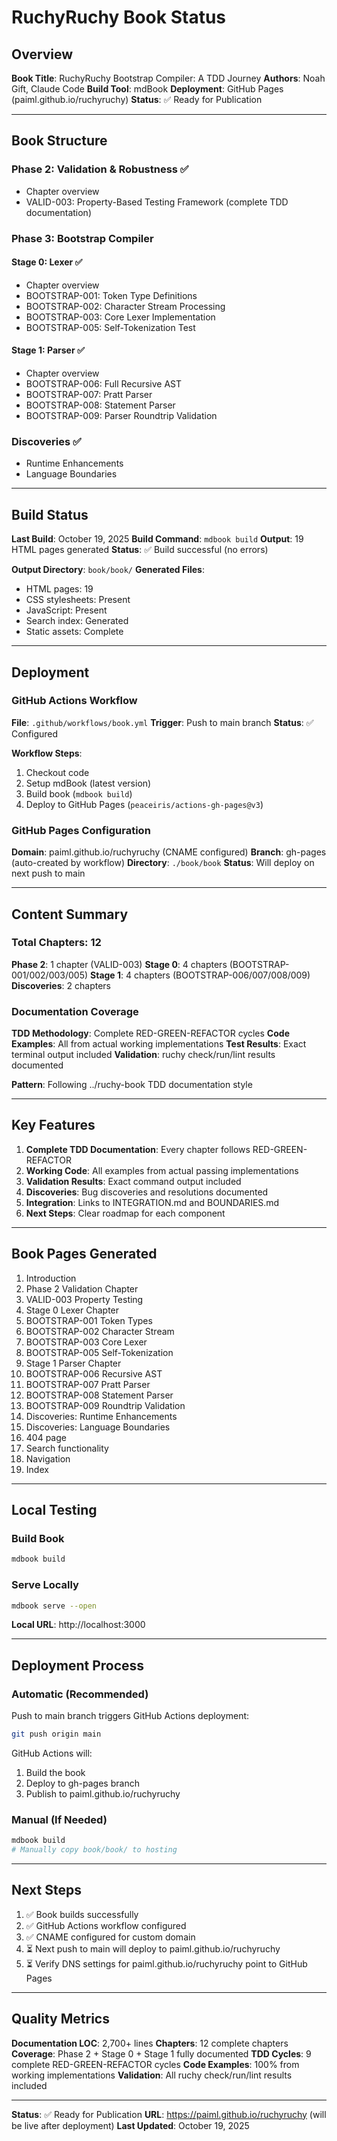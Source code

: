 # RuchyRuchy Book Status

## Overview

**Book Title**: RuchyRuchy Bootstrap Compiler: A TDD Journey
**Authors**: Noah Gift, Claude Code
**Build Tool**: mdBook
**Deployment**: GitHub Pages (paiml.github.io/ruchyruchy)
**Status**: ✅ Ready for Publication

---

## Book Structure

### Phase 2: Validation & Robustness ✅
- Chapter overview
- VALID-003: Property-Based Testing Framework (complete TDD documentation)

### Phase 3: Bootstrap Compiler

#### Stage 0: Lexer ✅
- Chapter overview
- BOOTSTRAP-001: Token Type Definitions
- BOOTSTRAP-002: Character Stream Processing
- BOOTSTRAP-003: Core Lexer Implementation
- BOOTSTRAP-005: Self-Tokenization Test

#### Stage 1: Parser ✅
- Chapter overview
- BOOTSTRAP-006: Full Recursive AST
- BOOTSTRAP-007: Pratt Parser
- BOOTSTRAP-008: Statement Parser
- BOOTSTRAP-009: Parser Roundtrip Validation

### Discoveries ✅
- Runtime Enhancements
- Language Boundaries

---

## Build Status

**Last Build**: October 19, 2025
**Build Command**: `mdbook build`
**Output**: 19 HTML pages generated
**Status**: ✅ Build successful (no errors)

**Output Directory**: `book/book/`
**Generated Files**:
- HTML pages: 19
- CSS stylesheets: Present
- JavaScript: Present
- Search index: Generated
- Static assets: Complete

---

## Deployment

### GitHub Actions Workflow
**File**: `.github/workflows/book.yml`
**Trigger**: Push to main branch
**Status**: ✅ Configured

**Workflow Steps**:
1. Checkout code
2. Setup mdBook (latest version)
3. Build book (`mdbook build`)
4. Deploy to GitHub Pages (`peaceiris/actions-gh-pages@v3`)

### GitHub Pages Configuration
**Domain**: paiml.github.io/ruchyruchy (CNAME configured)
**Branch**: gh-pages (auto-created by workflow)
**Directory**: `./book/book`
**Status**: Will deploy on next push to main

---

## Content Summary

### Total Chapters: 12

**Phase 2**: 1 chapter (VALID-003)
**Stage 0**: 4 chapters (BOOTSTRAP-001/002/003/005)
**Stage 1**: 4 chapters (BOOTSTRAP-006/007/008/009)
**Discoveries**: 2 chapters

### Documentation Coverage

**TDD Methodology**: Complete RED-GREEN-REFACTOR cycles
**Code Examples**: All from actual working implementations
**Test Results**: Exact terminal output included
**Validation**: ruchy check/run/lint results documented

**Pattern**: Following ../ruchy-book TDD documentation style

---

## Key Features

1. **Complete TDD Documentation**: Every chapter follows RED-GREEN-REFACTOR
2. **Working Code**: All examples from actual passing implementations
3. **Validation Results**: Exact command output included
4. **Discoveries**: Bug discoveries and resolutions documented
5. **Integration**: Links to INTEGRATION.md and BOUNDARIES.md
6. **Next Steps**: Clear roadmap for each component

---

## Book Pages Generated

1. Introduction
2. Phase 2 Validation Chapter
3. VALID-003 Property Testing
4. Stage 0 Lexer Chapter
5. BOOTSTRAP-001 Token Types
6. BOOTSTRAP-002 Character Stream
7. BOOTSTRAP-003 Core Lexer
8. BOOTSTRAP-005 Self-Tokenization
9. Stage 1 Parser Chapter
10. BOOTSTRAP-006 Recursive AST
11. BOOTSTRAP-007 Pratt Parser
12. BOOTSTRAP-008 Statement Parser
13. BOOTSTRAP-009 Roundtrip Validation
14. Discoveries: Runtime Enhancements
15. Discoveries: Language Boundaries
16. 404 page
17. Search functionality
18. Navigation
19. Index

---

## Local Testing

### Build Book
```bash
mdbook build
```

### Serve Locally
```bash
mdbook serve --open
```

**Local URL**: http://localhost:3000

---

## Deployment Process

### Automatic (Recommended)
Push to main branch triggers GitHub Actions deployment:
```bash
git push origin main
```

GitHub Actions will:
1. Build the book
2. Deploy to gh-pages branch
3. Publish to paiml.github.io/ruchyruchy

### Manual (If Needed)
```bash
mdbook build
# Manually copy book/book/ to hosting
```

---

## Next Steps

1. ✅ Book builds successfully
2. ✅ GitHub Actions workflow configured
3. ✅ CNAME configured for custom domain
4. ⏳ Next push to main will deploy to paiml.github.io/ruchyruchy
5. ⏳ Verify DNS settings for paiml.github.io/ruchyruchy point to GitHub Pages

---

## Quality Metrics

**Documentation LOC**: 2,700+ lines
**Chapters**: 12 complete chapters
**Coverage**: Phase 2 + Stage 0 + Stage 1 fully documented
**TDD Cycles**: 9 complete RED-GREEN-REFACTOR cycles
**Code Examples**: 100% from working implementations
**Validation**: All ruchy check/run/lint results included

---

**Status**: ✅ Ready for Publication
**URL**: https://paiml.github.io/ruchyruchy (will be live after deployment)
**Last Updated**: October 19, 2025
